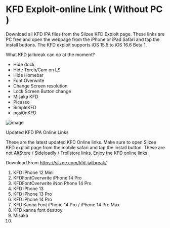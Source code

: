# KFD Exploit-online Link ( Without PC )

Download all KFD IPA files from the Silzee KFD Exploit page. These links are PC free and open the webpage from the iPhone or iPad Safari and tap the install buttons. The KFD exploit supports iOS 15.5 to iOS 16.6 Beta 1.

What KFD jailbreak can do at the moment?
- Hide dock 
- Hide Torch/Cam on LS 
- Hide Homebar
- Font Overwrite
- Change Screen resolution
- Lock Screen Button change
- Misaka KFD
- Picasso 
- SimpleKFD
- posi0nKFD

![image](https://github.com/Silzee/KFD-online/assets/75421987/ce9d3f20-8394-45ad-8b07-32c2637b9ac1)


Updated KFD IPA Online Links

These are the latest updated KFD Online links. Make sure to open Silzee KFD exploit page from the mobile safari and tap the install button. These are not AltStore / Sideloadly / Trollstore links. Enjoy the KFD online links

Download From https://silzee.com/kfd-jailbreak/

1. KFD iPhone 12 Mini
2. KFDFontOverwrite iPhone 14 Pro
3. KFDFontOverwrite iNon Phone 14 Pro
4. KFD iPhone 13
5. KFD iPhone 13 Pro
6. KFD iPhone 14 Pro
7. KFD Kanna Font iPhone 14 Pro / iPhone 14 Pro Max
8. KFD kanna font destroy
9. Misaka
10. 
    



